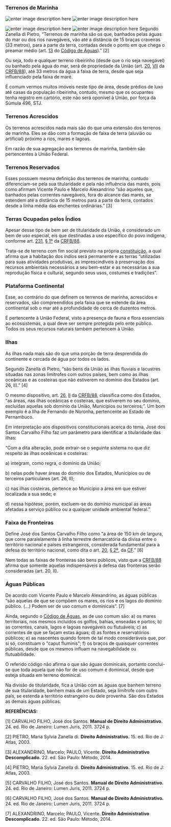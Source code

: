 ### Terrenos de Marinha

![enter image description here](https://encrypted-tbn0.gstatic.com/images?q=tbn:ANd9GcQj22VbC8fk8D_jFPXMq1BxjVaT6DL5HZ0Plg&usqp=CAU)
![enter image description here](https://www.politize.com.br/wp-content/uploads/2021/02/Captura-de-Tela-142.png)

![enter image description here](http://www2.camara.leg.br/camaranoticias/imagens/imgNoticiaUpload1418387433295.jpg)
![enter image description here](https://www.gov.br/economia/pt-br/assuntos/patrimonio-da-uniao/bens-da-uniao/imagens/terrenosmarginais.jpg)
Segundo Zanella di Pietro, “Terrenos de marinha são os que, banhados pelas águas do mar ou dos rios navegáveis, vão até a distância de 15 braças craveiras (33 metros), para a parte da terra, contadas desde o ponto em que chega o preamar médio (art.  [13](https://www.jusbrasil.com.br/topicos/10609113/artigo-13-do-decreto-n-24643-de-10-de-julho-de-1934 "Artigo 13 do Decreto nº 24.643 de 10 de Julho de 1934")  do  [Código de Águas](https://www.jusbrasil.com.br/legislacao/91582/c%C3%B3digo-de-%C3%A1guas-decreto-24643-34 "Decreto nº 24.643, de 10 de julho de 1934.")).” [2]

Ou seja, todo e qualquer terreno ribeirinho (desde que o rio seja navegável) ou banhado pela água do mar, será de propriedade da União (art.  [20](https://www.jusbrasil.com.br/topicos/10639137/artigo-20-da-constitui%C3%A7%C3%A3o-federal-de-1988 "Artigo 20 da Constituição Federal de 1988"),  [VII](https://www.jusbrasil.com.br/topicos/10721710/inciso-vii-do-artigo-20-da-constitui%C3%A7%C3%A3o-federal-de-1988 "Inciso VII do Artigo 20 da Constituição Federal de 1988")  da  [CRFB/88](https://www.jusbrasil.com.br/legislacao/188546065/constitui%C3%A7%C3%A3o-federal-constitui%C3%A7%C3%A3o-da-republica-federativa-do-brasil-1988 "CONSTITUIÇÃO DA REPÚBLICA FEDERATIVA DO BRASIL DE 1988")), até 33 metros da água à faixa de terra, desde que seja influenciado pela faixa de maré.

É comum vermos muitos imóveis neste tipo de área, desde prédios de luxo até casas da população ribeirinha, contudo, mesmo que os ocupantes tenha registro em cartório, este não será oponível à União, por força da Súmula 496, STJ.

### Terrenos Acrescidos

Os terrenos acrescidos nada mais são do que uma extensão dos terrenos de marinha. Eles se dão com a formação de faixa de terra (aluvião ou artificial) próximo a rios, mares e lagoas.

Em razão de sua agregação aos terrenos de marinha, também são pertencentes à União Federal.

### Terrenos Reservados

Esses possuem mesma definição dos terrenos de marinha, contudo diferenciam-se pela sua titularidade e pela não influência das marés, pois como afirmam Vicente Paulo e Marcelo Alexandrino “são aqueles que, banhados pelas correntes navegáveis, fora do alcance das marés, se estendem até a distância de 15 metros para a parte da terra, contados desde a linha média das enchentes ordinárias.” [3]

### Terras Ocupadas pelos Índios

Apesar desse tipo de bem ser de titularidade da União, é considerado um bem de uso especial, eis que destinadas a uso específico do povo indígena, conforme art.  [231](https://www.jusbrasil.com.br/topicos/10643688/artigo-231-da-constitui%C3%A7%C3%A3o-federal-de-1988 "Artigo 231 da Constituição Federal de 1988"),  [§ 1º](https://www.jusbrasil.com.br/topicos/10643655/par%C3%A1grafo-1-artigo-231-da-constitui%C3%A7%C3%A3o-federal-de-1988 "Parágrafo 1 Artigo 231 da Constituição Federal de 1988")  da  [CRFB/88](https://www.jusbrasil.com.br/legislacao/188546065/constitui%C3%A7%C3%A3o-federal-constitui%C3%A7%C3%A3o-da-republica-federativa-do-brasil-1988 "CONSTITUIÇÃO DA REPÚBLICA FEDERATIVA DO BRASIL DE 1988").

Trata-se de terreno com fim social previsto na própria  [constituição](https://www.jusbrasil.com.br/legislacao/188546065/constitui%C3%A7%C3%A3o-federal-constitui%C3%A7%C3%A3o-da-republica-federativa-do-brasil-1988 "CONSTITUIÇÃO DA REPÚBLICA FEDERATIVA DO BRASIL DE 1988"), a qual afirma que a habitação dos índios será permanente e as terras “utilizadas para suas atividades produtivas, as imprescindíveis à preservação dos recursos ambientais necessários a seu bem-estar e as necessárias a sua reprodução física e cultural, segundo seus usos, costumes e tradições”.

### Plataforma Continental

Esse, ao contrário do que definem os terrenos de marinha, acrescidos e reservados, são compreendidos pela faixa que se estende da área continental sob o mar até a profundidade de cerca de duzentos metros.

É pertencente à União Federal, visto a presença de fauna e flora essenciais ao ecossistemas, a qual deve ser sempre protegida pelo ente público. Todos os seus recursos naturais também pertencem à União.

###  Ilhas

As ilhas nada mais são do que uma porção de terra desprendida do continente e cercada de água por todos os lados.

Segundo Zanella di Pietro, “são bens da União as ilhas fluviais e lacustres situadas nas zonas limítrofes com outros países, bem como as ilhas oceânicas e as costeiras que não estiverem no domínio dos Estados (art. 26, II).” [4]

O mesmo dispositivo, art.  [26](https://www.jusbrasil.com.br/topicos/10638596/artigo-26-da-constitui%C3%A7%C3%A3o-federal-de-1988 "Artigo 26 da Constituição Federal de 1988"),  [II](https://www.jusbrasil.com.br/topicos/10717035/inciso-ii-do-artigo-26-da-constitui%C3%A7%C3%A3o-federal-de-1988 "Inciso II do Artigo 26 da Constituição Federal de 1988")  da  [CRFB/88](https://www.jusbrasil.com.br/legislacao/188546065/constitui%C3%A7%C3%A3o-federal-constitui%C3%A7%C3%A3o-da-republica-federativa-do-brasil-1988 "CONSTITUIÇÃO DA REPÚBLICA FEDERATIVA DO BRASIL DE 1988"), classifica como dos Estados, “as áreas, nas ilhas oceânicas e costeiras, que estiverem no seu domínio, excluídas aquelas sob domínio da União, Municípios ou terceiros;”. Um bom exemplo é a Ilha de Fernando de Noronha, pertencente ao Estado de Pernambuco.

Em interpretação aos dispositivos constitucionais acerca do tema, José dos Santos Carvalho Filho faz um parâmetro para identificar a titularidade das ilhas:

“Com a dita alteração, pode extrair-se o seguinte sistema no que diz respeito às ilhas oceânicas e costeiras:

a) integram, como regra, o domínio da União;

b) nelas pode haver áreas do domínio dos Estados, Municípios ou de terceiros particulares (art. 26, II);

c) nas ilhas costeiras, pertence ao Município a área em que estiver localizada a sua sede; e

d) nessa hipótese, porém, excluem-se do domínio municipal as áreas afetadas a serviço público ou a qualquer unidade ambiental federal.” 

### Faixa de Fronteiras

Define José dos Santos Carvalho Filho como “a área de 150 km de largura, que corre paralelamente à linha terrestre demarcatória da divisa entre o território nacional e países estrangeiros, considerada fundamental para a defesa do território nacional, como dita o art.  [20](https://www.jusbrasil.com.br/topicos/10639137/artigo-20-da-constitui%C3%A7%C3%A3o-federal-de-1988 "Artigo 20 da Constituição Federal de 1988"),  [§ 2º](https://www.jusbrasil.com.br/topicos/10721483/par%C3%A1grafo-2-artigo-20-da-constitui%C3%A7%C3%A3o-federal-de-1988 "Parágrafo 2 Artigo 20 da Constituição Federal de 1988"), da  [CF](https://www.jusbrasil.com.br/legislacao/188546065/constitui%C3%A7%C3%A3o-federal-constitui%C3%A7%C3%A3o-da-republica-federativa-do-brasil-1988 "CONSTITUIÇÃO DA REPÚBLICA FEDERATIVA DO BRASIL DE 1988").” [6]

Nem todas as faixas de fronteiras são bens públicos, visto que a  [CRFB/88](https://www.jusbrasil.com.br/legislacao/188546065/constitui%C3%A7%C3%A3o-federal-constitui%C3%A7%C3%A3o-da-republica-federativa-do-brasil-1988 "CONSTITUIÇÃO DA REPÚBLICA FEDERATIVA DO BRASIL DE 1988")  afirma que somente aquelas indispensáveis à defesa das fronteiras serão consideradas (art. 20, II).

### Águas Públicas

De acordo com Vicente Paulo e Marcelo Alexandrino, as águas públicas “são aquelas de que se compõem os mares, os rios e os lagos do domínio público. (...) Podem ser de uso comum e dominicais”. [7]

Ainda, segundo o  [Código de Águas](https://www.jusbrasil.com.br/legislacao/91582/c%C3%B3digo-de-%C3%A1guas-decreto-24643-34 "Decreto nº 24.643, de 10 de julho de 1934."), as de uso comum são: a) os mares territoriais, nos mesmos incluídos os golfos, bahias, enseadas e portos; b) as correntes, canais, lagos e lagoas navegáveis ou flutuáveis; c) as correntes de que se façam estas águas; d) as fontes e reservatórios públicos; e) as nascentes quando forem de tal modo consideráveis que, por si só, constituam o "caput fluminis"; f) os braços de quaisquer correntes públicas, desde que os mesmos influam na navegabilidade ou flutuabilidade.

O referido código não afirma o que são águas dominicais, portanto conclui-se que toda aquela que não for de uso comum é dominical, desde que esteja situada em terreno dominical.

Na divisão de titularidade, fica a União com as águas que banhem terreno de sua titularidade, banhem mais de um Estado, seja limítrofe com outro país, se estenda a território estrangeiro ou dele provenha. São dos Estados as demais águas públicas.

**REFERÊNCIAS:**

[1] CARVALHO FILHO, José dos Santos.  **Manual de Direito Administrativo.** 24. ed. Rio de Janeiro: Lumen Juris, 2011. 3724 p.

[2] PIETRO, Maria Sylvia Zanella di.  **Direito Administrativo.** 15. ed. Rio de J: Atlas, 2003.

[3] ALEXANDRINO, Marcelo; PAULO, Vicente.  **Direito Administrativo Descomplicado.** 22. ed. São Paulo: Método, 2014.

[4] PIETRO, Maria Sylvia Zanella di.  **Direito Administrativo.** 15. ed. Rio de J: Atlas, 2003.

[5] CARVALHO FILHO, José dos Santos.  **Manual de Direito Administrativo.** 24. ed. Rio de Janeiro: Lumen Juris, 2011. 3724 p.

[6] CARVALHO FILHO, José dos Santos.  **Manual de Direito Administrativo.** 24. ed. Rio de Janeiro: Lumen Juris, 2011. 3724 p.

[7] ALEXANDRINO, Marcelo; PAULO, Vicente.  **Direito Administrativo Descomplicado.** 22. ed. São Paulo: Método, 2014.
<!--stackedit_data:
eyJoaXN0b3J5IjpbMzM5MDc0Njc3LDE0ODA3NTQ5NV19
-->